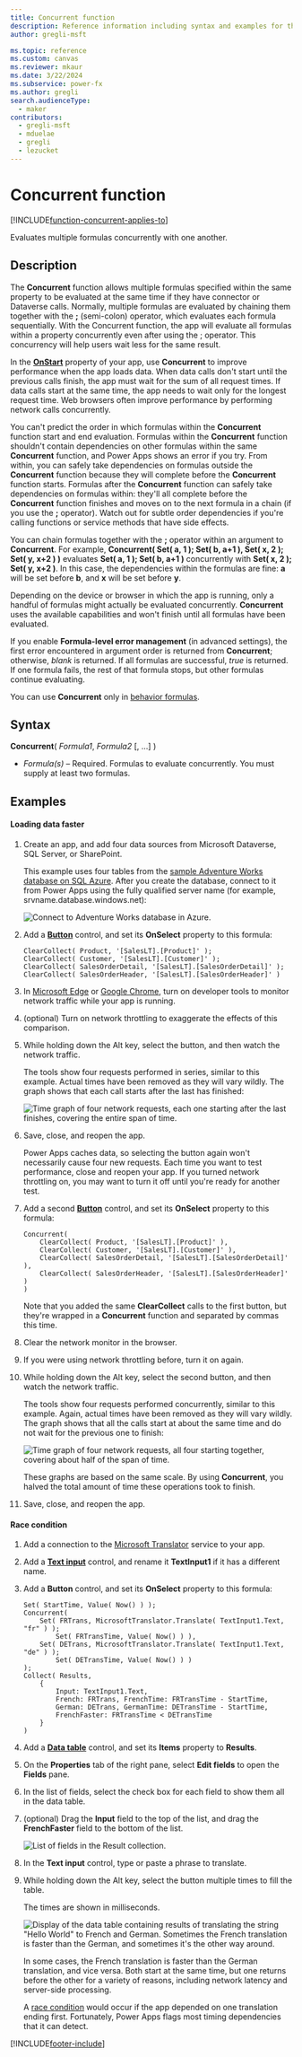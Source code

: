 ```yaml
---
title: Concurrent function
description: Reference information including syntax and examples for the Concurrent function.
author: gregli-msft

ms.topic: reference
ms.custom: canvas
ms.reviewer: mkaur
ms.date: 3/22/2024
ms.subservice: power-fx
ms.author: gregli
search.audienceType:
  - maker
contributors:
  - gregli-msft
  - mduelae
  - gregli
  - lezucket
---
```


# Concurrent function
[!INCLUDE[function-concurrent-applies-to](includes/function-concurrent-applies-to.md)]



Evaluates multiple formulas concurrently with one another.

## Description

The **Concurrent** function allows multiple formulas specified within the same property to be evaluated at the same time if they have connector or Dataverse calls. Normally, multiple formulas are evaluated by chaining them together with the [**;**](operators.md) (semi-colon) operator, which evaluates each formula sequentially. With the Concurrent function, the app will evaluate all formulas within a property concurrently even after using the ; operator. This concurrency will help users wait less for the same result.  

In the [**OnStart**](/power-apps/maker/canvas-apps/controls/control-screen) property of your app, use **Concurrent** to improve performance when the app loads data. When data calls don't start until the previous calls finish, the app must wait for the sum of all request times. If data calls start at the same time, the app needs to wait only for the longest request time. Web browsers often improve performance by performing network calls concurrently.

You can't predict the order in which formulas within the **Concurrent** function start and end evaluation. Formulas within the **Concurrent** function shouldn't contain dependencies on other formulas within the same **Concurrent** function, and Power Apps shows an error if you try. From within, you can safely take dependencies on formulas outside the **Concurrent** function because they will complete before the **Concurrent** function starts. Formulas after the **Concurrent** function can safely take dependencies on formulas within: they'll all complete before the **Concurrent** function finishes and moves on to the next formula in a chain (if you use the **;** operator). Watch out for subtle order dependencies if you're calling functions or service methods that have side effects.

You can chain formulas together with the **;** operator within an argument to **Concurrent**. For example, **Concurrent( Set( a, 1 ); Set( b, a+1 ), Set( x, 2 ); Set( y, x+2 ) )** evaluates **Set( a, 1 ); Set( b, a+1 )** concurrently with **Set( x, 2 ); Set( y, x+2 )**. In this case, the dependencies within the formulas are fine: **a** will be set before **b**, and **x** will be set before **y**.

Depending on the device or browser in which the app is running, only a handful of formulas might actually be evaluated concurrently. **Concurrent** uses the available capabilities and won't finish until all formulas have been evaluated.

If you enable **Formula-level error management** (in advanced settings), the first error encountered in argument order is returned from **Concurrent**; otherwise, _blank_ is returned. If all formulas are successful, _true_ is returned. If one formula fails, the rest of that formula stops, but other formulas continue evaluating.

You can use **Concurrent** only in [behavior formulas](/power-apps/maker/canvas-apps/working-with-formulas-in-depth).

## Syntax

**Concurrent**( _Formula1_, _Formula2_ [, ...] )

- _Formula(s)_ – Required. Formulas to evaluate concurrently. You must supply at least two formulas.

## Examples

#### Loading data faster

1. Create an app, and add four data sources from Microsoft Dataverse, SQL Server, or SharePoint.

   This example uses four tables from the [sample Adventure Works database on SQL Azure](/azure/sql-database/sql-database-get-started-portal). After you create the database, connect to it from Power Apps using the fully qualified server name (for example, srvname.database.windows.net):

   ![Connect to Adventure Works database in Azure.](media/function-concurrent/connect-database.png)

2. Add a **[Button](/power-apps/maker/canvas-apps/controls/control-button)** control, and set its **OnSelect** property to this formula:

   ```power-fx
   ClearCollect( Product, '[SalesLT].[Product]' );
   ClearCollect( Customer, '[SalesLT].[Customer]' );
   ClearCollect( SalesOrderDetail, '[SalesLT].[SalesOrderDetail]' );
   ClearCollect( SalesOrderHeader, '[SalesLT].[SalesOrderHeader]' )
   ```

3. In [Microsoft Edge](/microsoft-edge/devtools-guide/network) or [Google Chrome](https://developers.google.com/web/tools/chrome-devtools/network-performance/), turn on developer tools to monitor network traffic while your app is running.

4. (optional) Turn on network throttling to exaggerate the effects of this comparison.

5. While holding down the Alt key, select the button, and then watch the network traffic.

   The tools show four requests performed in series, similar to this example. Actual times have been removed as they will vary wildly. The graph shows that each call starts after the last has finished:

   ![Time graph of four network requests, each one starting after the last finishes, covering the entire span of time.](media/function-concurrent/chained-network.png)

6. Save, close, and reopen the app.

   Power Apps caches data, so selecting the button again won't necessarily cause four new requests. Each time you want to test performance, close and reopen your app. If you turned network throttling on, you may want to turn it off until you're ready for another test.

7. Add a second **[Button](/power-apps/maker/canvas-apps/controls/control-button)** control, and set its **OnSelect** property to this formula:

   ```power-fx
   Concurrent(
       ClearCollect( Product, '[SalesLT].[Product]' ),
       ClearCollect( Customer, '[SalesLT].[Customer]' ),
       ClearCollect( SalesOrderDetail, '[SalesLT].[SalesOrderDetail]' ),
       ClearCollect( SalesOrderHeader, '[SalesLT].[SalesOrderHeader]' )
   )
   ```

   Note that you added the same **ClearCollect** calls to the first button, but they're wrapped in a **Concurrent** function and separated by commas this time.

8. Clear the network monitor in the browser.

9. If you were using network throttling before, turn it on again.

10. While holding down the Alt key, select the second button, and then watch the network traffic.

    The tools show four requests performed concurrently, similar to this example. Again, actual times have been removed as they will vary wildly. The graph shows that all the calls start at about the same time and do not wait for the previous one to finish:

    ![Time graph of four network requests, all four starting together, covering about half of the span of time.](media/function-concurrent/concurrent-network.png)

    These graphs are based on the same scale. By using **Concurrent**, you halved the total amount of time these operations took to finish.

11. Save, close, and reopen the app.

#### Race condition

1. Add a connection to the [Microsoft Translator](/power-apps/maker/canvas-apps/connections/connection-microsoft-translator) service to your app.

2. Add a [**Text input**](/power-apps/maker/canvas-apps/controls/control-text-input) control, and rename it **TextInput1** if it has a different name.

3. Add a **Button** control, and set its **OnSelect** property to this formula:

   ```power-fx
   Set( StartTime, Value( Now() ) );
   Concurrent(
       Set( FRTrans, MicrosoftTranslator.Translate( TextInput1.Text, "fr" ) );
           Set( FRTransTime, Value( Now() ) ),
       Set( DETrans, MicrosoftTranslator.Translate( TextInput1.Text, "de" ) );
           Set( DETransTime, Value( Now() ) )
   );
   Collect( Results,
       {
           Input: TextInput1.Text,
           French: FRTrans, FrenchTime: FRTransTime - StartTime,
           German: DETrans, GermanTime: DETransTime - StartTime,
           FrenchFaster: FRTransTime < DETransTime
       }
   )
   ```

4. Add a [**Data table**](/power-apps/maker/canvas-apps/controls/control-data-table) control, and set its **Items** property to **Results**.

5. On the **Properties** tab of the right pane, select **Edit fields** to open the **Fields** pane.

6. In the list of fields, select the check box for each field to show them all in the data table.

7. (optional) Drag the **Input** field to the top of the list, and drag the **FrenchFaster** field to the bottom of the list.

   ![List of fields in the Result collection.](media/function-concurrent/field-list.png)

8. In the **Text input** control, type or paste a phrase to translate.

9. While holding down the Alt key, select the button multiple times to fill the table.

   The times are shown in milliseconds.

   ![Display of the data table containing results of translating the string "Hello World" to French and German. Sometimes the French translation is faster than the German, and sometimes it's the other way around.](media/function-concurrent/race-condition.png)

   In some cases, the French translation is faster than the German translation, and vice versa. Both start at the same time, but one returns before the other for a variety of reasons, including network latency and server-side processing.

   A [race condition](https://en.wikipedia.org/wiki/Race_condition) would occur if the app depended on one translation ending first. Fortunately, Power Apps flags most timing dependencies that it can detect.

[!INCLUDE[footer-include](../../includes/footer-banner.md)]





























































